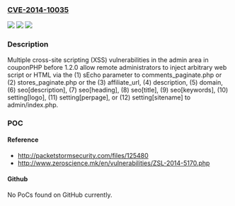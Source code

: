 ### [CVE-2014-10035](https://cve.mitre.org/cgi-bin/cvename.cgi?name=CVE-2014-10035)
![](https://img.shields.io/static/v1?label=Product&message=n%2Fa&color=blue)
![](https://img.shields.io/static/v1?label=Version&message=n%2Fa&color=blue)
![](https://img.shields.io/static/v1?label=Vulnerability&message=n%2Fa&color=brighgreen)

### Description

Multiple cross-site scripting (XSS) vulnerabilities in the admin area in couponPHP before 1.2.0 allow remote administrators to inject arbitrary web script or HTML via the (1) sEcho parameter to comments_paginate.php or (2) stores_paginate.php or the (3) affiliate_url, (4) description, (5) domain, (6) seo[description], (7) seo[heading], (8) seo[title], (9) seo[keywords], (10) setting[logo], (11) setting[perpage], or (12) setting[sitename] to admin/index.php.

### POC

#### Reference
- http://packetstormsecurity.com/files/125480
- http://www.zeroscience.mk/en/vulnerabilities/ZSL-2014-5170.php

#### Github
No PoCs found on GitHub currently.

